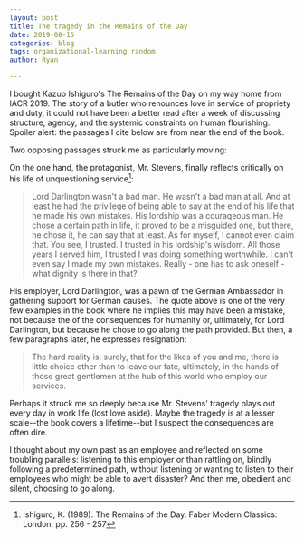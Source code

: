 ```yaml
---
layout: post
title: The tragedy in the Remains of the Day
date: 2019-08-15
categories: blog
tags: organizational-learning random
author: Ryan

---
```


I bought Kazuo Ishiguro's The Remains of the Day on my way home from IACR 2019. The story of a butler who renounces love in service of propriety and duty, it could not have been a better read after a week of discussing structure, agency, and the systemic constraints on human flourishing. Spoiler alert: the passages I cite below are from near the end of the book.

Two opposing passages struck me as particularly moving:

On the one hand, the protagonist, Mr. Stevens, finally reflects critically on his life of unquestioning service[^fn1]:

<blockquote>
Lord Darlington wasn't a bad man. He wasn't a bad man at all. And at least he had the privilege of being able to say at the end of his life that he made his own mistakes. His lordship was a courageous man. He chose a certain path in life, it proved to be a misguided one, but there, he chose it, he can say that at least. As for myself, I cannot even claim that. You see, I trusted. I trusted in his lordship's wisdom. All those years I served him, I trusted I was doing something worthwhile. I can't even say I made my own mistakes. Really - one has to ask oneself - what dignity is there in that?
</blockquote>

His employer, Lord Darlington, was a pawn of the German Ambassador in gathering support for German causes. The quote above is one of the very few examples in the book where he implies this may have been a mistake, not because the of the consequences for humanity or, ultimately, for Lord Darlington, but because he chose to go along the path provided. But then, a few paragraphs later, he expresses resignation:

<blockquote>
The hard reality is, surely, that for the likes of you and me, there is little choice other than to leave our fate, ultimately, in the hands of those great gentlemen at the hub of this world who employ our services.
</blockquote>

Perhaps it struck me so deeply because Mr. Stevens' tragedy plays out every day in work life (lost love aside). Maybe the tragedy is at a lesser scale--the book covers a lifetime--but I suspect the consequences are often dire.

I thought about my own past as an employee and reflected on some troubling parallels: listening to this employer or than rattling on, blindly following a predetermined path, without listening or wanting to listen to their employees who might be able to avert disaster?
And then me, obedient and silent, choosing to go along. 

[^fn1]: Ishiguro, K. (1989). The Remains of the Day. Faber Modern Classics: London. pp. 256 - 257
